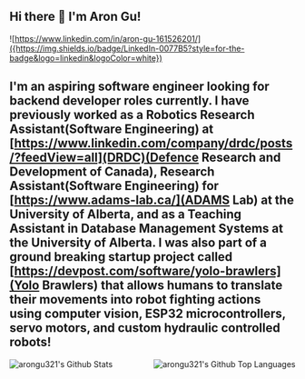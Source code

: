 ## Hi there 👋 I'm Aron Gu!

![https://www.linkedin.com/in/aron-gu-161526201/]({https://img.shields.io/badge/LinkedIn-0077B5?style=for-the-badge&logo=linkedin&logoColor=white})

I'm an aspiring software engineer looking for backend developer roles currently. I have previously worked as a Robotics Research Assistant(Software Engineering) at [https://www.linkedin.com/company/drdc/posts/?feedView=all](DRDC)(Defence Research and Development of Canada), Research Assistant(Software Engineering) for [https://www.adams-lab.ca/](ADAMS Lab)
at the University of Alberta, and as a Teaching Assistant in Database Management Systems at the University of Alberta. I was also part of a ground breaking startup project called [https://devpost.com/software/yolo-brawlers](Yolo Brawlers) that allows humans to translate their movements into robot fighting actions using computer vision, ESP32 microcontrollers, servo motors, and custom hydraulic controlled robots!
---

<img align="left" alt="arongu321's Github Stats" src="https://github-readme-stats-aron-gus-projects.vercel.app//api?username=arongu321&show_icons=true&hide_border=true&theme=maroongold"/>

<img align="right" alt="arongu321's Github Top Languages" src="https://github-readme-stats-aron-gus-projects.vercel.app//api/top-langs?username=arongu321&hide=vhdl,verilog,systemverilog,jupyter%20notebook,html,css,v,tcl&langs_count=6" />

<!--
**arongu321/arongu321** is a ✨ _special_ ✨ repository because its `README.md` (this file) appears on your GitHub profile.

Here are some ideas to get you started:

-   🔭 I’m currently working on ...
-   🌱 I’m currently learning ...
-   👯 I’m looking to collaborate on ...
-   🤔 I’m looking for help with ...
-   💬 Ask me about ...
-   📫 How to reach me: ...
-   😄 Pronouns: ...
-   ⚡ Fun fact: ...
    -->
